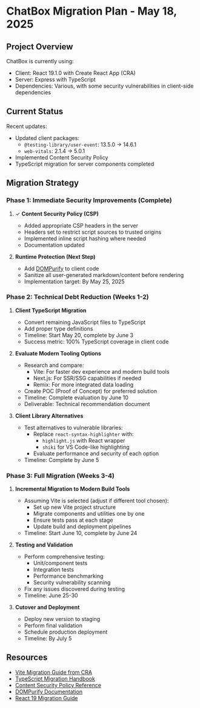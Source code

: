 # ChatBox Migration Plan - May 18, 2025

## Project Overview
ChatBox is currently using:
- Client: React 19.1.0 with Create React App (CRA)
- Server: Express with TypeScript
- Dependencies: Various, with some security vulnerabilities in client-side dependencies

## Current Status
Recent updates:
- Updated client packages:
  - `@testing-library/user-event`: 13.5.0 → 14.6.1
  - `web-vitals`: 2.1.4 → 5.0.1
- Implemented Content Security Policy
- TypeScript migration for server components completed

## Migration Strategy

### Phase 1: Immediate Security Improvements (Complete)
1. ✓ **Content Security Policy (CSP)**
   - Added appropriate CSP headers in the server
   - Headers set to restrict script sources to trusted origins
   - Implemented inline script hashing where needed
   - Documentation updated

2. **Runtime Protection (Next Step)**
   - Add [DOMPurify](https://github.com/cure53/DOMPurify) to client code
   - Sanitize all user-generated markdown/content before rendering
   - Implementation target: By May 25, 2025

### Phase 2: Technical Debt Reduction (Weeks 1-2)
1. **Client TypeScript Migration**
   - Convert remaining JavaScript files to TypeScript
   - Add proper type definitions
   - Timeline: Start May 20, complete by June 3
   - Success metric: 100% TypeScript coverage in client code

2. **Evaluate Modern Tooling Options**
   - Research and compare:
     - Vite: For faster dev experience and modern build tools
     - Next.js: For SSR/SSG capabilities if needed
     - Remix: For more integrated data loading
   - Create POC (Proof of Concept) for preferred solution
   - Timeline: Complete evaluation by June 10
   - Deliverable: Technical recommendation document

3. **Client Library Alternatives**
   - Test alternatives to vulnerable libraries:
     - Replace `react-syntax-highlighter` with:
       - `highlight.js` with React wrapper
       - `shiki` for VS Code-like highlighting
     - Evaluate performance and security of each option
   - Timeline: Complete by June 5

### Phase 3: Full Migration (Weeks 3-4)
1. **Incremental Migration to Modern Build Tools**
   - Assuming Vite is selected (adjust if different tool chosen):
     - Set up new Vite project structure
     - Migrate components and utilities one by one
     - Ensure tests pass at each stage
     - Update build and deployment pipelines
   - Timeline: Start June 10, complete by June 24

2. **Testing and Validation**
   - Perform comprehensive testing:
     - Unit/component tests
     - Integration tests
     - Performance benchmarking
     - Security vulnerability scanning
   - Fix any issues discovered during testing
   - Timeline: June 25-30

3. **Cutover and Deployment**
   - Deploy new version to staging
   - Perform final validation
   - Schedule production deployment
   - Timeline: By July 5

## Resources
- [Vite Migration Guide from CRA](https://vitejs.dev/guide/migration-from-cra.html)
- [TypeScript Migration Handbook](https://www.typescriptlang.org/docs/handbook/migrating-from-javascript.html)
- [Content Security Policy Reference](https://developer.mozilla.org/en-US/docs/Web/HTTP/CSP)
- [DOMPurify Documentation](https://github.com/cure53/DOMPurify)
- [React 19 Migration Guide](https://react.dev/blog/2023/03/16/introducing-react-dev)
